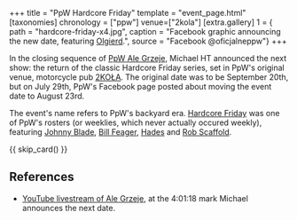 +++
title = "PpW Hardcore Friday"
template = "event_page.html"
[taxonomies]
chronology = ["ppw"]
venue=["2kola"]
[extra.gallery]
1 = { path = "hardcore-friday-x4.jpg", caption = "Facebook graphic announcing the new date, featuring [Olgierd](@/w/olgierd.md).", source = "Facebook @oficjalneppw"}
+++

In the closing sequence of [PpW Ale Grzeje](@/e/ppw/2024-07-13-ppw-ale-grzeje.md), Michael HT announced the next show: the return of the classic Hardcore Friday series, set in PpW's original venue, motorcycle pub [2KOŁA](@/v/2kola.md). The original date was to be September 20th, but on July 29th, PpW's Facebook page posted about moving the event date to August 23rd.

The event's name refers to PpW's backyard era. [Hardcore Friday][hf-wiki] was one of PpW's rosters (or weeklies, which never actually occured weekly), featuring [Johnny Blade](@/w/johnny-blade.md), [Bill Feager](@/w/feager.md), [Hades](@/w/olgierd.md) and [Rob Scaffold](@/w/rob-scaffold.md).

{{ skip_card() }}

## References

* [YouTube livestream of Ale Grzeje](https://www.youtube.com/watch?v=UEQkSKMekCs&t=14480s&ab_channel=PpWEwenementWrestling), at the 4:01:18 mark Michael announces the next date.

[hf-wiki]: http://ppw-fandom.tpwres.pl/hardcore-friday
